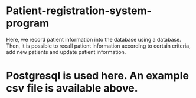 # Patient-registration-system-program
Here, we record patient information into the database using a database. Then, it is possible to recall patient information according to certain criteria, add new patients and update patient information.

# Postgresql is used here. An example csv file is available above.
